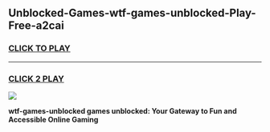 
## Unblocked-Games-wtf-games-unblocked-Play-Free-a2cai
<h3>
<a href="https://premium76.site?title=wtf-games-unblocked&ref=23A">CLICK TO PLAY</a></h3>
<hr>

<h3>
<a href="https://premium76.site?title=wtf-games-unblocked&ref=23A">CLICK 2 PLAY</a>
  
</h3>

<a href="https://premium76.site?title=wtf-games-unblocked&ref=23A"><img src="https://clearcache.store/games.png"></a>


**wtf-games-unblocked games unblocked: Your Gateway to Fun and Accessible Online Gaming**
